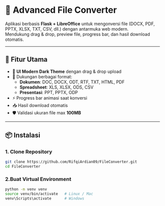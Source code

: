 # 🔮 Advanced File Converter

Aplikasi berbasis **Flask + LibreOffice** untuk mengonversi file (DOCX, PDF, PPTX, XLSX, TXT, CSV, dll.) dengan antarmuka web modern.  
Mendukung drag & drop, preview file, progress bar, dan hasil download otomatis.  

---

## 🚀 Fitur Utama
- 🌙 **UI Modern Dark Theme** dengan drag & drop upload  
- 📂 Dukungan berbagai format:
  - **Dokumen**: DOC, DOCX, ODT, RTF, TXT, HTML, PDF  
  - **Spreadsheet**: XLS, XLSX, ODS, CSV  
  - **Presentasi**: PPT, PPTX, ODP  
- ⚡ Progress bar animasi saat konversi  
- 📥 Hasil download otomatis  
- 🛡️ Validasi ukuran file max **100MB**  

---

## 📦 Instalasi

### 1. Clone Repository
```bash
git clone https://github.com/RifqiArdian09/FileConverter.git
cd FileConverter
```
### 2.Buat Virtual Environment
```bash
python -m venv venv
source venv/bin/activate   # Linux / Mac
venv\Scripts\activate      # Windows

```
